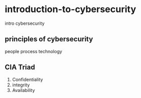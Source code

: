 # introduction-to-cybersecurity
intro cybersecurity

## principles of cybersecurity
people
process
technology

## CIA Triad
1. Confidentiality
2. integrity
3. Availability
